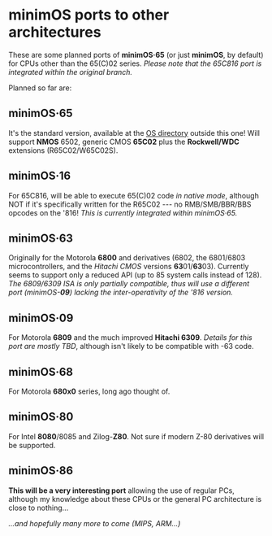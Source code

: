# minimOS ports to other architectures

These are some planned ports of **minimOS·65** (or just **minimOS**, by default) for CPUs other than the 65(C)02 series. *Please note that the 65C816 port is integrated within the original branch.*

Planned so far are:

## minimOS·65
It's the standard version, available at the [OS directory](../OS) outside this one! Will support **NMOS** 6502, generic CMOS **65C02** plus the **Rockwell/WDC** extensions (R65C02/W65C02S).

## minimOS·16
For 65C816, will be able to execute 65(C)02 code *in native mode*, although NOT if it's specifically written for the R65C02 --- no RMB/SMB/BBR/BBS opcodes on the '816! *This is currently integrated within minimOS·65.*

## minimOS·63
Originally for the Motorola **6800** and derivatives (6802, the 6801/6803 microcontrollers, and the *Hitachi CMOS* versions **63**01/**63**03). Currently seems to support only a reduced API (up to 85 system calls instead of 128). *The 6809/6309 ISA is only partially compatible, thus will use a different port (minimOS-**09**) lacking the inter-operativity of the '816 version.*

## minimOS·09
For Motorola **6809** and the much improved **Hitachi 6309**. *Details for this port are mostly TBD*, although isn't likely to be compatible with -63 code.

## minimOS·68
For Motorola **680x0** series, long ago thought of.

## minimOS·80
For Intel **8080**/8085 and Zilog-**Z80**. Not sure if modern Z-80 derivatives will be supported.

## minimOS·86
**This will be a very interesting port** allowing the use of regular PCs, although my knowledge about these CPUs or the general PC architecture is close to nothing...

*...and hopefully many more to come (MIPS, ARM...)*

